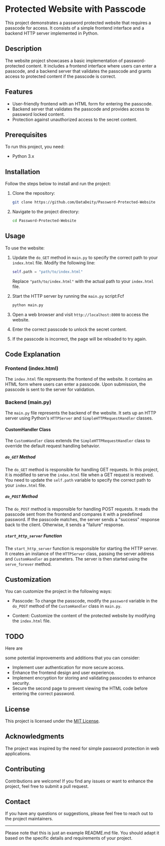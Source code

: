 

# Protected Website with Passcode

This project demonstrates a password protected website that requires a passcode for access. It consists of a simple frontend interface and a backend HTTP server implemented in Python.

## Description

The website project showcases a basic implementation of password-protected content. It includes a frontend interface where users can enter a passcode, and a backend server that validates the passcode and grants access to protected content if the passcode is correct.

## Features

- User-friendly frontend with an HTML form for entering the passcode.
- Backend server that validates the passcode and provides access to password locked content.
- Protection against unauthorized access to the secret content.

## Prerequisites

To run this project, you need:

- Python 3.x

## Installation

Follow the steps below to install and run the project:

1. Clone the repository:
   ```bash
   git clone https://github.com/DataDeity/Password-Protected-Website
   ```

2. Navigate to the project directory:
   ```bash
   cd Password-Protected-Website
   ```

## Usage

To use the website:

1. Update the `do_GET` method in `main.py` to specify the correct path to your `index.html` file. Modify the following line:
   ```python
   self.path = "path/to/index.html"
   ```
   Replace `"path/to/index.html"` with the actual path to your `index.html` file.

2. Start the HTTP server by running the `main.py` script:Fcf
   ```bash
   python main.py
   ```

3. Open a web browser and visit `http://localhost:8000` to access the website.

4. Enter the correct passcode to unlock the secret content.

5. If the passcode is incorrect, the page will be reloaded to try again.

## Code Explanation

### Frontend (index.html)

The `index.html` file represents the frontend of the website. It contains an HTML form where users can enter a passcode. Upon submission, the passcode is sent to the server for validation.

### Backend (main.py)

The `main.py` file represents the backend of the website. It sets up an HTTP server using Python's `HTTPServer` and `SimpleHTTPRequestHandler` classes.

#### CustomHandler Class

The `CustomHandler` class extends the `SimpleHTTPRequestHandler` class to override the default request handling behavior.

##### `do_GET` Method

The `do_GET` method is responsible for handling GET requests. In this project, it is modified to serve the `index.html` file when a GET request is received. You need to update the `self.path` variable to specify the correct path to your `index.html` file.

##### `do_POST` Method

The `do_POST` method is responsible for handling POST requests. It reads the passcode sent from the frontend and compares it with a predefined password. If the passcode matches, the server sends a "success" response back to the client. Otherwise, it sends a "failure" response.

##### `start_http_server` Function

The `start_http_server` function is responsible for starting the HTTP server. It creates an instance of the `HTTPServer` class, passing the server address and `CustomHandler` as parameters. The server is then started using the `serve_forever` method.

## Customization

You can customize the project in the following ways:

- Passcode: To change the passcode, modify the `password` variable in the `do_POST` method of the `CustomHandler` class in `main.py`.

- Content: Customize the content of the protected website by modifying the `index.html` file.

## TODO

Here are

 some potential improvements and additions that you can consider:

- Implement user authentication for more secure access.
- Enhance the frontend design and user experience.
- Implement encryption for storing and validating passcodes to enhance security.
- Secure the second page to prevent viewing the HTML code before entering the correct password.


## License

This project is licensed under the [MIT License](LICENSE).

## Acknowledgments

The project was inspired by the need for simple password protection in web applications.

## Contributing

Contributions are welcome! If you find any issues or want to enhance the project, feel free to submit a pull request.

## Contact

If you have any questions or suggestions, please feel free to reach out to the project maintainers.

---

Please note that this is just an example README.md file. You should adapt it based on the specific details and requirements of your project.
